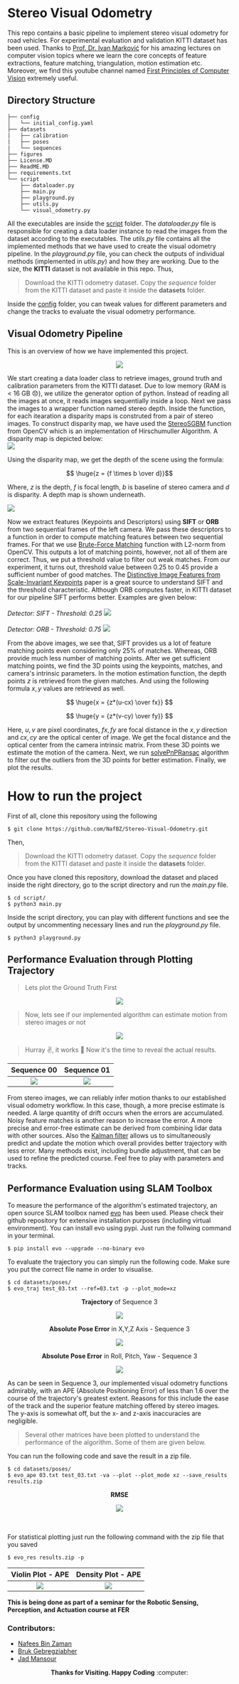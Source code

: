 # Stereo Visual Odometry

This repo contains a basic pipeline to implement stereo visual odometry for road vehicles. For experimental evaluation and validation KITTI dataset has been used. Thanks to [Prof. Dr. Ivan Marković](https://www.fer.unizg.hr/en/ivan.markovic) for his amazing lectures on computer vision topics where we learn the core concepts of feature extractions, feature matching, triangulation, motion estimation etc. Moreover, we find this youtube channel named [
First Principles of Computer Vision](https://www.youtube.com/@firstprinciplesofcomputerv3258) extremely useful.


## Directory Structure

```
├── config
│   └── initial_config.yaml
├── datasets
|   ├── calibration
|   ├── poses
|   └── sequences
├── figures
├── License.MD
├── ReadME.MD
├── requirements.txt
└── script
    ├── dataloader.py
    ├── main.py
    ├── playground.py
    ├── utils.py
    └── visual_odometry.py
```
All the executables are inside the [script](https://github.com/NafBZ/Stereo-Visual-Odometry/tree/master/script) folder. The *dataloader.py* file is responsible for creating a data loader instance to read the images from the dataset according to the executables. The *utils.py* file contains all the implemented methods that we have used to create the visual odometry pipeline. In the *playground.py* file, you can check the outputs of individual methods (implemented in *utils.py*) and how they are working. Due to the size, the **KITTI** dataset is not available in this repo. Thus,

> Download the KITTI odometry dataset. Copy the _sequence_ folder from the KITTI dataset and paste it inside the **datasets** folder.

Inside the [config](https://github.com/NafBZ/Stereo-Visual-Odometry/tree/master/config) folder, you can tweak values for different parameters and change the tracks to evaluate the visual odometry performance.

## Visual Odometry Pipeline
This is an overview of how we have implemented this project. 

<p align="center">
  <img src="https://github.com/NafBZ/Stereo-Visual-Odometry/blob/master/figures/pipeline.png" />
</p>

We start creating a data loader class to retrieve images, ground truth and calibration parameters from the KITTI dataset. Due to low memory (RAM is < 16 GB :disappointed:), we utilize the generator option of python. Instead of reading all the images at once, it reads images sequentially inside a loop. Next we pass the images to a wrapper function named stereo depth. Inside the function, for each itearation a disparity maps is construted from a pair of stereo images. To construct disparity map, we have used the [StereoSGBM](https://docs.opencv.org/3.4/d2/d85/classcv_1_1StereoSGBM.html) function from OpenCV which is an implementation of Hirschumuller Algorithm. A disparity map is depicted below:   
![](https://github.com/NafBZ/Stereo-Visual-Odometry/blob/master/figures/disparity.png)

Using the disparity map, we get the depth of the scene using the formula:

$$ \huge{z = {f \times b \over d}}$$

Where, $z$ is the depth, $f$ is focal length, $b$ is baseline of stereo camera and $d$ is disparity. A depth map is shown underneath.

![](https://github.com/NafBZ/Stereo-Visual-Odometry/blob/master/figures/depth.png)

Now we extract features (Keypoints and Descriptors) using **SIFT** or **ORB** from two sequential frames of the left camera. We pass these descriptors to a function in order to compute matching features between two sequential frames. For that we use [Brute-Force Matching](https://docs.opencv.org/4.x/d3/da1/classcv_1_1BFMatcher.html) function with L2-norm from OpenCV. This outputs a lot of matching points, however, not all of them are correct. Thus, we put a threshold value to filter out weak matches. From our experiment, it turns out, threshold value between 0.25 to 0.45 provide a sufficient number of good matches. The [Distinctive Image Features from Scale-Invariant Keypoints](https://link.springer.com/article/10.1023/B:VISI.0000029664.99615.94) paper is a great source to understand SIFT and the threshold characteristic. Although ORB computes faster, in KITTI dataset for our pipeline SIFT performs better. Examples are given below:
<br></br>
*Detector: SIFT - Threshold: 0.25*
![](https://github.com/NafBZ/Stereo-Visual-Odometry/blob/master/figures/sift_match.png)
<br></br>
*Detector: ORB - Threshold: 0.75*
![](https://github.com/NafBZ/Stereo-Visual-Odometry/blob/nafees/figures/orb_match.png)


From the above images, we see that, SIFT provides us a lot of feature matching points even considering only 25% of matches. Whereas, ORB provide much less number of matching points. After we get sufficient matching points, we find the 3D points using the keypoints, matches, and camera's intrinsic parameters. In the motion estimation function, the depth points $z$ is retrieved from the given matches. And using the following formula $x, y$ values are retrieved as well. 

$$ \huge{x = {z*(u-cx) \over fx}} $$

$$ \huge{y = {z*(v-cy) \over fy}} $$

Here, $u, v$ are pixel coordinates, $fx, fy$ are focal distance in the $x, y$ direction and $cx, cy$ are the optical center of image. We get the focal distance and the optical center from the camera intrinsic matrix. From these 3D points we estimate the motion of the camera. Next, we run [solvePnPRansac](https://docs.opencv.org/4.x/d5/d1f/calib3d_solvePnP.html) algorithm to filter out the outliers from the 3D points for better estimation. Finally, we plot the results.

# How to run the project

First of all, clone this repository using the following
```
$ git clone https://github.com/NafBZ/Stereo-Visual-Odometry.git
```
Then,
> Download the KITTI odometry dataset. Copy the _sequence_ folder from the KITTI dataset and paste it inside the **datasets** folder.

Once you have cloned this repository, download the dataset and placed inside the right directory, go to the script directory and run the *main.py* file.

```
$ cd script/
$ python3 main.py
```
Inside the script directory, you can play with different functions and see the output by uncommenting necessary lines and run the *playground.py* file.
```
$ python3 playground.py
```

## Performance Evaluation through Plotting Trajectory

> Lets plot the Ground Truth First

<p align="center">
  <img src="https://github.com/NafBZ/Stereo-Visual-Odometry/blob/master/figures/gT.gif" />
</p>


> Now, lets see if our implemented algorithm can estimate motion from stereo images or not

<p align="center">
  <img src="https://github.com/NafBZ/Stereo-Visual-Odometry/blob/master/figures/Trajectory.gif" />
</p>

> Hurray :v:, it works :clap: Now it's the time to reveal the actual results.



Sequence 00                |  Sequence 01
:-------------------------:|:-------------------------:
![](https://github.com/NafBZ/Stereo-Visual-Odometry/blob/master/figures/estim_00.png)  |  ![](https://github.com/NafBZ/Stereo-Visual-Odometry/blob/master/figures/estim_01.png)

From stereo images, we can reliably infer motion thanks to our established visual odometry workflow. In this case, though, a more precise estimate is needed. A large quantity of drift occurs when the errors are accumulated. Noisy feature matches is another reason to increase the error. A more precise and error-free estimate can be derived from combining lidar data with other sources. Also the [Kalman filter](https://en.wikipedia.org/wiki/Kalman_filter) allows us to simultaneously predict and update the motion which overall provides better trajectory with less error. Many methods exist, including bundle adjustment, that can be used to refine the predicted course. Feel free to play with parameters and tracks.

## Performance Evaluation using SLAM Toolbox

To measure the performance of the algorithm's estimated trajectory, an open source SLAM toolbox named [evo](https://github.com/MichaelGrupp/evo) has been used. Please check their github repository for extensive installation purposes (including virtual environment). You can install evo using pypi. Just run the follwing command in your terminal.

```
$ pip install evo --upgrade --no-binary evo
```

To evaluate the trajectory you can simply run the following code. Make sure you put the correct file name in order to visualise.

```
$ cd datasets/poses/
$ evo_traj test_03.txt --ref=03.txt -p --plot_mode=xz
```

<p align="center">
  <strong>Trajectory</strong> of Sequence 3 
</p>

<p align="center">
  <img src="https://github.com/NafBZ/Stereo-Visual-Odometry/blob/master/figures/seq3_plot3.png" />
</p>

<p align="center">
  <strong>Absolute Pose Error</strong> in X,Y,Z Axis - Sequence 3
</p>

<p align="center">
  <img src="https://github.com/NafBZ/Stereo-Visual-Odometry/blob/master/figures/seq3_xyz.png" />
</p>

<p align="center">
  <strong>Absolute Pose Error</strong> in Roll, Pitch, Yaw - Sequence 3
</p>

<p align="center">
  <img src="https://github.com/NafBZ/Stereo-Visual-Odometry/blob/master/figures/seq3_rpy.png" />
</p>


As can be seen in Sequence 3, our implemented visual odometry functions admirably, with an APE (Absolute Positioning Error) of less than 1.6 over the course of the trajectory's greatest extent. Reasons for this include the ease of the track and the superior feature matching offered by stereo images. The y-axis is somewhat off, but the x- and z-axis inaccuracies are negligible.


> Several other matrices have been plotted to understand the performance of the algorithm. Some of them are given below.

You can run the following code and save the result in a zip file.
```
$ cd datasets/poses/
$ evo_ape 03.txt test_03.txt -va --plot --plot_mode xz --save_results results.zip
```

<p align="center">
  <strong>RMSE</strong> 
</p>


<p align="center">
  <img src="https://github.com/NafBZ/Stereo-Visual-Odometry/blob/master/figures/seq3_plot2.png" />
</p>

<br></br>
For statistical plotting just run the following command with the zip file that you saved
```
$ evo_res results.zip -p
```

Violin Plot - APE          |  Density Plot - APE
:-------------------------:|:-------------------------:
![](https://github.com/NafBZ/Stereo-Visual-Odometry/blob/master/figures/new5.png)  |  ![](https://github.com/NafBZ/Stereo-Visual-Odometry/blob/master/figures/new3.png)

**This is being done as part of a seminar for the Robotic Sensing, Perception, and Actuation course at FER**

### Contributors:

- [Nafees Bin Zaman](https://github.com/NafBZ)
- [Bruk Gebregziabher](https://github.com/brukg)
- [Jad Mansour](https://github.com/j4dooooo)


<p align="center">
  <strong>Thanks for Visiting. Happy Coding</strong> :computer:
</p>
